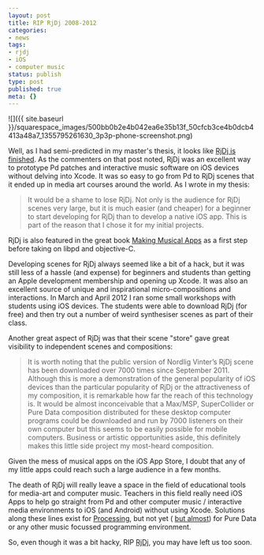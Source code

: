 ```yaml
---
layout: post
title: RIP RjDj 2008-2012
categories:
- news
tags:
- rjdj
- iOS
- computer music
status: publish
type: post
published: true
meta: {}
---
```


![]({{ site.baseurl }}/squarespace_images/500bb0b2e4b042ea6e35b13f_50cfcb3ce4b0dcb4413a48a7_1355795261630_3p3p-phone-screenshot.png)
  


Well, as I had semi-predicted in my master's thesis, it looks like 
[RjDj is finished](http://blog.rjdj.me/more-than-an-app). As the commenters on that post noted, RjDj was an excellent way to prototype Pd patches and interactive music software on iOS devices without delving into Xcode. It was so easy to go from Pd to RjDj scenes that it ended up in media art courses around the world. As I wrote in my thesis:


>It would be a shame to lose RjDj. Not only is the audience for RjDj scenes very large, but it is much easier (and cheaper) for a beginner to start developing for RjDj than to develop a native iOS app. This is part of the reason that I chose it for my initial projects.



RjDj is also featured in the great book 
[Making Musical Apps](http://libpd.cc/read-the-book/) as a first step before taking on libpd and objective-C.


Developing scenes for RjDj always seemed like a bit of a hack, but it was still less of a hassle (and expense) for beginners and students than getting an Apple development membership and opening up Xcode. It was also an excellent source of unique and inspirational micro-compositions and interactions. In March and April 2012 I ran some small workshops with students using iOS devices. The students were able to download RjDj (for free) and then try out a number of weird synthesiser scenes as part of their class.


Another great aspect of RjDj was that their scene "store" gave great visibility to independent scenes and compositions:


>It is worth noting that the public version of Nordlig Vinter’s RjDj scene has been downloaded over 7000 times since September 2011. Although this is more a demonstration of the general popularity of iOS devices than the particular popularity of RjDj or the attractiveness of my composition, it is remarkable how far the reach of this technology is. It would be almost inconceivable that a Max/MSP, SuperCollider or Pure Data composition distributed for these desktop computer programs could be downloaded and run by 7000 listeners on their own computer but this seems to be easily possible for mobile computers. Business or artistic opportunities aside, this definitely makes this little side project my most-heard composition.



Given the mess of musical apps on the iOS App Store, I doubt that any of my little apps could reach such a large audience in a few months.


The death of RjDj will really leave a space in the field of educational tools for media-art and computer music. Teachers in this field really need iOS Apps to help go straight from Pd and other computer music / interactive media environments to iOS (and Android) without using Xcode. Solutions along these lines exist for 
[Processing](http://procoding.audiocommander.de), but not yet (
[but almost](https://github.com/danomatika/PdParty)) for Pure Data or any other music focussed programming environment.


So, even though it was a bit hacky, RIP 
[RjDj](http://rjdj.me), you may have left us too soon.
